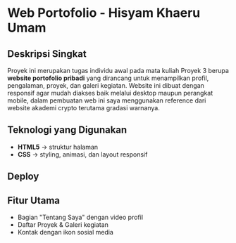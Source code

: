 # Web Portofolio - Hisyam Khaeru Umam

## Deskripsi Singkat
Proyek ini merupakan tugas individu awal pada mata kuliah Proyek 3 berupa **website portofolio pribadi** yang dirancang untuk menampilkan profil, pengalaman, proyek, dan galeri kegiatan. Website ini dibuat dengan responsif agar mudah diakses baik melalui desktop maupun perangkat mobile, dalam pembuatan web ini saya menggunakan reference dari website akademi crypto terutama gradasi warnanya.  

## Teknologi yang Digunakan
- **HTML5** → struktur halaman  
- **CSS** → styling, animasi, dan layout responsif  

## Deploy
 
## Fitur Utama
- Bagian "Tentang Saya" dengan video profil  
- Daftar Proyek & Galeri kegiatan  
- Kontak dengan ikon sosial media 

